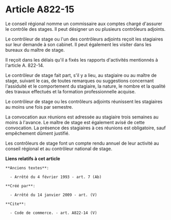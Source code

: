 # Article A822-15

Le conseil régional nomme un commissaire aux comptes chargé d'assurer le contrôle des stages. Il peut désigner un ou
plusieurs contrôleurs adjoints. 

Le contrôleur de stage ou l'un des contrôleurs adjoints reçoit les stagiaires sur leur demande à son cabinet. Il peut
également les visiter dans les bureaux du maître de stage. 

Il reçoit dans les délais qu'il a fixés les rapports d'activités mentionnés à l'article A. 822-14. 

Le contrôleur de stage fait part, s'il y a lieu, au stagiaire ou au maître de stage, suivant le cas, de toutes remarques ou
suggestions concernant l'assiduité et le comportement du stagiaire, la nature, le nombre et la qualité des travaux effectués
et la formation professionnelle acquise. 

Le contrôleur de stage ou les contrôleurs adjoints réunissent les stagiaires au moins une fois par semestre. 

La convocation aux réunions est adressée au stagiaire trois semaines au moins à l'avance. Le maître de stage est également
avisé de cette convocation. La présence des stagiaires à ces réunions est obligatoire, sauf empêchement dûment justifié. 

Les contrôleurs de stage font un compte rendu annuel de leur activité au conseil régional et au contrôleur national de stage.

**Liens relatifs à cet article**

	**Anciens textes**:

	  - Arrêté du 4 février 1993 - art. 7 (Ab)

	**Créé par**:

	  - Arrêté du 14 janvier 2009 - art. (V)

	**Cite**:

	  - Code de commerce. - art. A822-14 (V)

